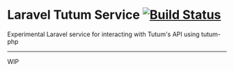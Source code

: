 # Laravel Tutum Service [![Build Status](https://travis-ci.org/etcinit/laravel-tutum.svg)](https://travis-ci.org/etcinit/laravel-tutum)

Experimental Laravel service for interacting with Tutum's API using tutum-php

---

WIP
